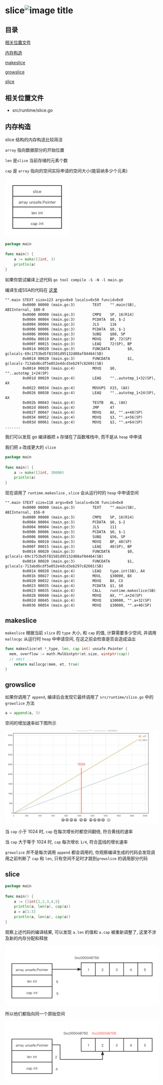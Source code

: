 # slice![image title](http://www.zpoint.xyz:8080/count/tag.svg?url=github%2Fgo-Internals%2F/runtime/slice_cn)

## 目录

[相关位置文件](#相关位置文件)

[内存构造](#内存构造)

[makeslice](#makeslice)

[growslice](#growslice)

[slice](#slice)

## 相关位置文件

* src/runtime/slice.go

## 内存构造

slice 结构的内存构造比较简洁

`array` 指向数据部分的开始位置

`len` 是`slice` 当前存储的元素个数

`cap` 是 `array` 指向的空间实际申请的空间大小(能容纳多少个元素)

![./layout](./layout.png)





```go
package main

func main() {
	a := make([]int, 3)
	println(a)
}
```

如果你尝试编译上述代码 `go tool compile -S -N -l main.go`

编译生成SSA的代码在 [这里](https://github.com/golang/go/blob/go1.16.7/src/cmd/compile/internal/gc/ssa.go)

```shell
"".main STEXT size=123 args=0x0 locals=0x50 funcid=0x0
        0x0000 00000 (main.go:3)        TEXT    "".main(SB), ABIInternal, $80-0
        0x0000 00000 (main.go:3)        CMPQ    SP, 16(R14)
        0x0004 00004 (main.go:3)        PCDATA  $0, $-2
        0x0004 00004 (main.go:3)        JLS     116
        0x0006 00006 (main.go:3)        PCDATA  $0, $-1
        0x0006 00006 (main.go:3)        SUBQ    $80, SP
        0x000a 00010 (main.go:3)        MOVQ    BP, 72(SP)
        0x000f 00015 (main.go:3)        LEAQ    72(SP), BP
        0x0014 00020 (main.go:3)        FUNCDATA        $0, gclocals·69c1753bd5f81501d95132d08af04464(SB)
        0x0014 00020 (main.go:3)        FUNCDATA        $1, gclocals·713abd6cdf5e052e4dcd3eb297c82601(SB)
        0x0014 00020 (main.go:4)        MOVQ    $0, ""..autotmp_1+24(SP)
        0x001d 00029 (main.go:4)        LEAQ    ""..autotmp_1+32(SP), AX
        0x0022 00034 (main.go:4)        MOVUPS  X15, (AX)
        0x0026 00038 (main.go:4)        LEAQ    ""..autotmp_1+24(SP), AX
        0x002b 00043 (main.go:4)        TESTB   AL, (AX)
        0x002d 00045 (main.go:4)        JMP     47
        0x002f 00047 (main.go:4)        MOVQ    AX, "".a+48(SP)
        0x0034 00052 (main.go:4)        MOVQ    $3, "".a+56(SP)
        0x003d 00061 (main.go:4)        MOVQ    $3, "".a+64(SP)
.......
```

我们可以发现 go 编译器把 `a` 存储在了函数堆栈中, 而不是从 `heap` 中申请

我们把 `a` 改成更大的 `slice`

```go
package main

func main() {
	a := make([]int, 30000)
	println(a)
}
```

现在调用了 `runtime.makeslice` , `slice` 会从运行时的 `heap` 中申请空间

```shell
"".main STEXT size=118 args=0x0 locals=0x38 funcid=0x0
        0x0000 00000 (main.go:3)        TEXT    "".main(SB), ABIInternal, $56-0
        0x0000 00000 (main.go:3)        CMPQ    SP, 16(R14)
        0x0004 00004 (main.go:3)        PCDATA  $0, $-2
        0x0004 00004 (main.go:3)        JLS     111
        0x0006 00006 (main.go:3)        PCDATA  $0, $-1
        0x0006 00006 (main.go:3)        SUBQ    $56, SP
        0x000a 00010 (main.go:3)        MOVQ    BP, 48(SP)
        0x000f 00015 (main.go:3)        LEAQ    48(SP), BP
        0x0014 00020 (main.go:3)        FUNCDATA        $0, gclocals·69c1753bd5f81501d95132d08af04464(SB)
        0x0014 00020 (main.go:3)        FUNCDATA        $1, gclocals·713abd6cdf5e052e4dcd3eb297c82601(SB)
        0x0014 00020 (main.go:4)        LEAQ    type.int(SB), AX
        0x001b 00027 (main.go:4)        MOVL    $30000, BX
        0x0020 00032 (main.go:4)        MOVQ    BX, CX
        0x0023 00035 (main.go:4)        PCDATA  $1, $0
        0x0023 00035 (main.go:4)        CALL    runtime.makeslice(SB)
        0x0028 00040 (main.go:4)        MOVQ    AX, "".a+24(SP)
        0x002d 00045 (main.go:4)        MOVQ    $30000, "".a+32(SP)
        0x0036 00054 (main.go:4)        MOVQ    $30000, "".a+40(SP)

```

## makeslice

`makeslice` 根据当前 `slice`  的 `type` 大小, 和 `cap` 的值, 计算需要多少空间, 并调用 `mallocgc` 从运行时 `heap` 中申请空间, 在这之前会检查是否会造成溢出

```go
func makeslice(et *_type, len, cap int) unsafe.Pointer {
  mem, overflow := math.MulUintptr(et.size, uintptr(cap))
  // omit ...
	return mallocgc(mem, et, true)
}
```

## growslice

如果你调用了 `append`, 编译后会发现它最终调用了 `src/runtime/slice.go` 中的  `growslice` 方法

```go
a = append(a, 3)
```

空间的增加速率如下图所示

![./grow_pattern](./grow_pattern.png)

当 `cap`  小于 1024 时, `cap` 在每次增长时都空间翻倍, 符合黄线的速率

当 `cap` 大于等于 1024 时, `cap` 每次增长 `1/4`, 符合蓝线的增长速率

`growslice` 并不是每次调用 `append` 都会调用的, 你观察编译生成的代码会发现调用之前判断了 `cap` 和 `len`, 只有空间不足时才跳到`growslice` 的调用部分代码

## slice

```go
package main

func main() {
	a := []int{1,2,3,4,5}
	println(a, len(a), cap(a))
	a = a[1:3]
	println(a, len(a), cap(a))
}
```

观察上述代码的编译结果, 可以发现  `a.len` 的值和 `a.cap` 被重新调整了, 这里不涉及新的内存分配和释放

 ![./slice_before](./slice_before.png)

所以他们都指向同一个原始空间

![slice_after](./slice_after.png)

